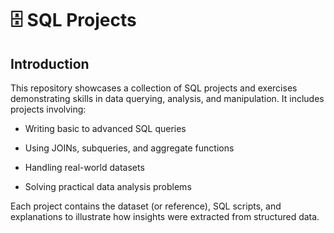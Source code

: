 # 🗄️ SQL Projects 
## Introduction

This repository showcases a collection of SQL projects and exercises demonstrating skills in data querying, analysis, and manipulation. It includes projects involving:

- Writing basic to advanced SQL queries

- Using JOINs, subqueries, and aggregate functions

- Handling real-world datasets

- Solving practical data analysis problems

Each project contains the dataset (or reference), SQL scripts, and explanations to illustrate how insights were extracted from structured data.
